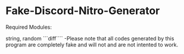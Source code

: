 # Fake-Discord-Nitro-Generator

Required Modules:

string, random
```diff````
-Please note that all codes generated by this program are completely fake and will not and are not intented to work.
